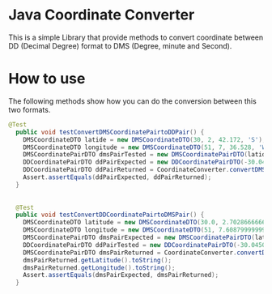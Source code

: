 # Java Coordinate Converter

This is a simple Library that provide methods to convert coordinate between DD (Decimal Degree) format to DMS (Degree, minute and Second).

# How to use

The following methods show how you can do the conversion between this two formats.

```Java
@Test
  public void testConvertDMSCoordinatePairtoDDPair() {
    DMSCoordinateDTO latide = new DMSCoordinateDTO(30, 2, 42.172, 'S');
    DMSCoordinateDTO longitude = new DMSCoordinateDTO(51, 7, 36.528, 'W');
    DMSCoordinatePairDTO dmsPairTested = new DMSCoordinatePairDTO(latide, longitude);
    DDCoordinatePairDTO ddPairExpected = new DDCoordinatePairDTO(-30.04504777777778D,-51.12681333333333D);
    DDCoordinatePairDTO ddPairReturned = CoordinateConverter.convertDMSCoordinatePairtoDDPair(dmsPairTested);
    Assert.assertEquals(ddPairExpected, ddPairReturned);
  }
  
  
  @Test
  public void testConvertDDCoordinatePairtoDMSPair() {
    DMSCoordinateDTO latitude = new DMSCoordinateDTO(30.0, 2.702866666666708, 42.17200000000247, 'S');
    DMSCoordinateDTO longitude = new DMSCoordinateDTO(51, 7.60879999999986, 36.52799999999161, 'W');
    DMSCoordinatePairDTO dmsPairExpected = new DMSCoordinatePairDTO(latitude, longitude);
    DDCoordinatePairDTO ddPairTested = new DDCoordinatePairDTO(-30.04504777777778D,-51.12681333333333D);
    DMSCoordinatePairDTO dmsPairReturned = CoordinateConverter.convertDDCoordinatePairToDMSPair(ddPairTested);
    dmsPairReturned.getLatitude().toString();
    dmsPairReturned.getLongitude().toString();
    Assert.assertEquals(dmsPairExpected, dmsPairReturned);
  }
```

